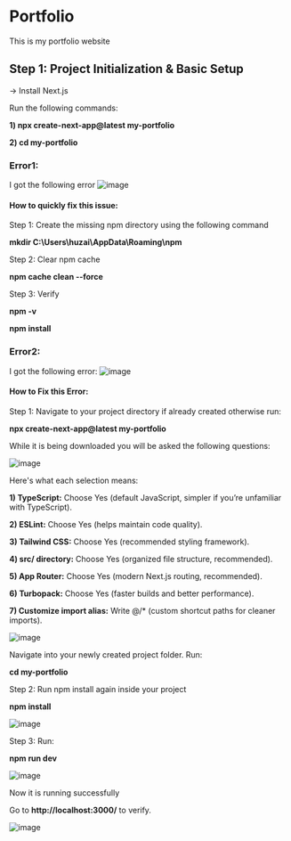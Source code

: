 # Portfolio
This is my portfolio website

## Step 1: Project Initialization & Basic Setup
-> Install Next.js

Run the following commands: 

**1) npx create-next-app@latest my-portfolio** 

**2) cd my-portfolio**

### Error1:

I got the following error 
![image](https://github.com/user-attachments/assets/e024d84f-e2c5-405b-a408-a9e5fb1bff0e)

#### How to quickly fix this issue:
Step 1: Create the missing npm directory using the following command

**mkdir C:\Users\huzai\AppData\Roaming\npm**

Step 2: Clear npm cache

**npm cache clean --force**

Step 3: Verify 

**npm -v**

**npm install**

### Error2:

I got the following error:
![image](https://github.com/user-attachments/assets/abda3de2-ec89-4c3b-a966-8b2d978b5252)

#### How to Fix this Error:
Step 1: Navigate to your project directory if already created otherwise run: 

**npx create-next-app@latest my-portfolio**

While it is being downloaded you will be asked the following questions: 

![image](https://github.com/user-attachments/assets/9a441136-d432-4211-ace7-fdcecc76d65c)

Here's what each selection means:

**1) TypeScript:** Choose Yes (default JavaScript, simpler if you’re unfamiliar with TypeScript).

**2) ESLint:** Choose Yes (helps maintain code quality).

**3) Tailwind CSS:** Choose Yes (recommended styling framework).

**4) src/ directory:** Choose Yes (organized file structure, recommended).

**5) App Router:** Choose Yes (modern Next.js routing, recommended).

**6) Turbopack:** Choose Yes (faster builds and better performance).

**7) Customize import alias:** Write @/* (custom shortcut paths for cleaner imports).

![image](https://github.com/user-attachments/assets/daa91455-369b-47bb-9045-1985b1e69cd4)

Navigate into your newly created project folder. Run:

**cd my-portfolio**

Step 2: Run npm install again inside your project

**npm install**

![image](https://github.com/user-attachments/assets/f2684c93-a030-4718-8e56-23e2957732ca)


Step 3: Run:

**npm run dev**

![image](https://github.com/user-attachments/assets/6228b561-bc26-4168-a865-760a8d8c5fe5)

Now it is running successfully 

Go to **http://localhost:3000/** to verify. 

![image](https://github.com/user-attachments/assets/0935e3c7-8114-478d-8163-403456b032f8)








